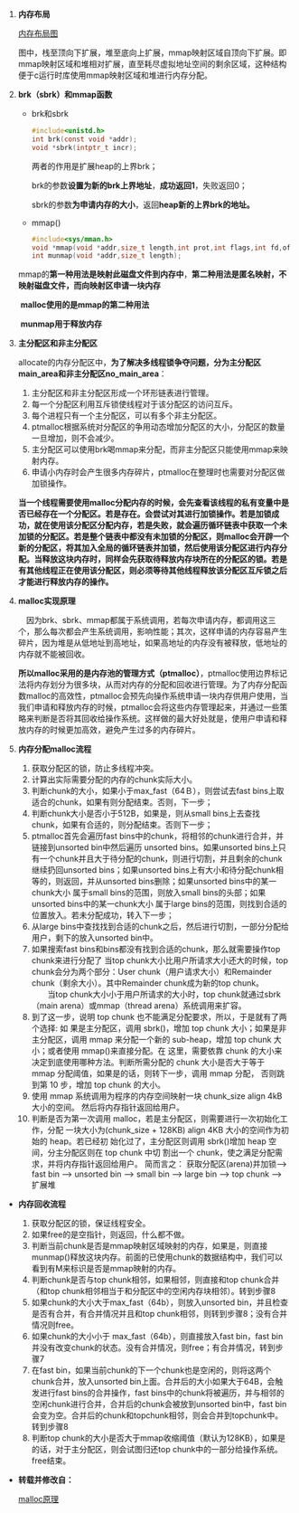 1. **内存布局**

   [内存布局图]()

   图中，栈至顶向下扩展，堆至底向上扩展，mmap映射区域自顶向下扩展。即mmap映射区域和堆相对扩展，直至耗尽虚拟地址空间的剩余区域，这种结构便于c运行时库使用mmap映射区域和堆进行内存分配。

2. **brk（sbrk）和mmap函数**

   * brk和sbrk

     ```c
     #include<unistd.h>
     int brk(const void *addr);
     void *sbrk(intptr_t incr);
     ```

     两者的作用是扩展heap的上界brk；

     brk的参数**设置为新的brk上界地址**，**成功返回1**，失败返回0；

     sbrk的参数**为申请内存的大小**，返回**heap新的上界brk的地址。**

   * mmap()

     ```c
     #include<sys/mman.h>
     void *mmap(void *addr,size_t length,int prot,int flags,int fd,off_t offset);
     int munmap(void *addr,size_t length);
     ```

   ​       mmap的**第一种用法是映射此磁盘文件到内存中**，**第二种用法是匿名映射，不映射磁盘文件，而向映射区申请一块内存**

   ​		**malloc使用的是mmap的第二种用法**

   ​		**munmap用于释放内存**

3. **主分配区和非主分配区**

   allocate的内存分配区中，**为了解决多线程锁争夺问题，分为主分配区main_area和非主分配区no_main_area**：

   1. 主分配区和非主分配区形成一个环形链表进行管理。
   2. 每一个分配区利用互斥锁使线程对于该分配区的访问互斥。
   3. 每个进程只有一个主分配区，可以有多个非主分配区。
   4. ptmalloc根据系统对分配区的争用动态增加分配区的大小，分配区的数量一旦增加，则不会减少。
   5. 主分配区可以使用brk喝mmap来分配，而非主分配区只能使用mmap来映射内存。
   6. 申请小内存时会产生很多内存碎片，ptmalloc在整理时也需要对分配区做加锁操作。

   **当一个线程需要使用malloc分配内存的时候，会先查看该线程的私有变量中是否已经存在一个分配区。若是存在。会尝试对其进行加锁操作。若是加锁成功，就在使用该分配区分配内存，若是失败，就会遍历循环链表中获取一个未加锁的分配区。若是整个链表中都没有未加锁的分配区，则malloc会开辟一个新的分配区，将其加入全局的循环链表并加锁，然后使用该分配区进行内存分配。当释放这块内存时，同样会先获取待释放内存块所在的分配区的锁。若是有其他线程正在使用该分配区，则必须等待其他线程释放该分配区互斥锁之后才能进行释放内存的操作。**

4. **malloc实现原理**

   　因为brk、sbrk、mmap都属于系统调用，若每次申请内存，都调用这三个，那么每次都会产生系统调用，影响性能；其次，这样申请的内存容易产生碎片，因为堆是从低地址到高地址，如果高地址的内存没有被释放，低地址的内存就不能被回收。

   **所以malloc采用的是内存池的管理方式（ptmalloc）**，ptmalloc使用边界标记法将内存划分为很多块，从而对内存的分配和回收进行管理。为了内存分配函数malloc的高效性，ptmalloc会预先向操作系统申请一块内存供用户使用，当我们申请和释放内存的时候，ptmalloc会将这些内存管理起来，并通过一些策略来判断是否将其回收给操作系统。这样做的最大好处就是，使用户申请和释放内存的时候更加高效，避免产生过多的内存碎片。

5. **内存分配malloc流程**
   1. 获取分配区的锁，防止多线程冲突。
   2. 计算出实际需要分配的内存的chunk实际大小。
   3. 判断chunk的大小，如果小于max_fast（64Ｂ），则尝试去fast bins上取适合的chunk，如果有则分配结束。否则，下一步；
   4. 判断chunk大小是否小于512B，如果是，则从small bins上去查找chunk，如果有合适的，则分配结束。否则下一步；
   5. ptmalloc首先会遍历fast bins中的chunk，将相邻的chunk进行合并，并链接到unsorted bin中然后遍历 unsorted bins。如果unsorted bins上只有一个chunk并且大于待分配的chunk，则进行切割，并且剩余的chunk继续扔回unsorted bins；如果unsorted bins上有大小和待分配chunk相等的，则返回，并从unsorted bins删除；如果unsorted bins中的某一chunk大小 属于small bins的范围，则放入small bins的头部；如果unsorted bins中的某一chunk大小 属于large bins的范围，则找到合适的位置放入。若未分配成功，转入下一步；
   6. 从large bins中查找找到合适的chunk之后，然后进行切割，一部分分配给用户，剩下的放入unsorted bin中。
   7. 如果搜索fast bins和bins都没有找到合适的chunk，那么就需要操作top chunk来进行分配了
      当top chunk大小比用户所请求大小还大的时候，top chunk会分为两个部分：User chunk（用户请求大小）和Remainder chunk（剩余大小）。其中Remainder chunk成为新的top chunk。
      　　当top chunk大小小于用户所请求的大小时，top chunk就通过sbrk（main arena）或mmap（thread arena）系统调用来扩容。
   8. 到了这一步，说明 top chunk 也不能满足分配要求，所以，于是就有了两个选择: 如 果是主分配区，调用 sbrk()，增加 top chunk 大小；如果是非主分配区，调用 mmap 来分配一个新的 sub-heap，增加 top chunk 大小；或者使用 mmap()来直接分配。在 这里，需要依靠 chunk 的大小来决定到底使用哪种方法。判断所需分配的 chunk 大小是否大于等于 mmap 分配阈值，如果是的话，则转下一步，调用 mmap 分配， 否则跳到第 10 步，增加 top chunk 的大小。
   9. 使用 mmap 系统调用为程序的内存空间映射一块 chunk_size align 4kB 大小的空间。 然后将内存指针返回给用户。
   10. 判断是否为第一次调用 malloc，若是主分配区，则需要进行一次初始化工作，分配 一块大小为(chunk_size + 128KB) align 4KB 大小的空间作为初始的 heap。若已经初 始化过了，主分配区则调用 sbrk()增加 heap 空间，分主分配区则在 top chunk 中切 割出一个 chunk，使之满足分配需求，并将内存指针返回给用户。
       简而言之： 获取分配区(arena)并加锁–> fast bin –> unsorted bin –> small bin –> large bin –> top chunk –> 扩展堆

* **内存回收流程**
  1. 获取分配区的锁，保证线程安全。
  2. 如果free的是空指针，则返回，什么都不做。
  3. 判断当前chunk是否是mmap映射区域映射的内存，如果是，则直接munmap()释放这块内存。前面的已使用chunk的数据结构中，我们可以看到有M来标识是否是mmap映射的内存。
  4. 判断chunk是否与top chunk相邻，如果相邻，则直接和top chunk合并（和top chunk相邻相当于和分配区中的空闲内存块相邻）。转到步骤8
  5. 如果chunk的大小大于max_fast（64b），则放入unsorted bin，并且检查是否有合并，有合并情况并且和top chunk相邻，则转到步骤8；没有合并情况则free。
  6. 如果chunk的大小小于 max_fast（64b），则直接放入fast bin，fast bin并没有改变chunk的状态。没有合并情况，则free；有合并情况，转到步骤7
  7. 在fast bin，如果当前chunk的下一个chunk也是空闲的，则将这两个chunk合并，放入unsorted bin上面。合并后的大小如果大于64B，会触发进行fast bins的合并操作，fast bins中的chunk将被遍历，并与相邻的空闲chunk进行合并，合并后的chunk会被放到unsorted bin中，fast bin会变为空。合并后的chunk和topchunk相邻，则会合并到topchunk中。转到步骤8
  8. 判断top chunk的大小是否大于mmap收缩阈值（默认为128KB），如果是的话，对于主分配区，则会试图归还top chunk中的一部分给操作系统。free结束。

* **转载并修改自：**

  [malloc原理](https://blog.csdn.net/z_ryan/article/details/79950737)

  
